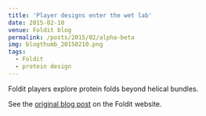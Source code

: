 ```yaml
---
title: 'Player designs enter the wet lab'
date: 2015-02-10
venue: Foldit blog
permalink: /posts/2015/02/alpha-beta
img: blogthumb_20150210.png
tags:
  - Foldit
  - protein design
---
```


Foldit players explore protein folds beyond helical bundles.

See the [original blog post](https://fold.it/portal/node/2000356) on the Foldit website.
